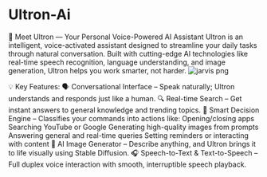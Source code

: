 # Ultron-Ai
🤖 Meet Ultron — Your Personal Voice-Powered AI Assistant Ultron is an intelligent, voice-activated assistant designed to streamline your daily tasks through natural conversation. Built with cutting-edge AI technologies like real-time speech recognition, language understanding, and image generation, Ultron helps you work smarter, not harder.
![jarvis png](https://github.com/user-attachments/assets/16033c18-c66b-422e-b1d1-520a90cde7b7)


💡 Key Features: 🗣️ Conversational Interface – Speak naturally; Ultron understands and responds just like a human. 
🔍 Real-time Search – Get instant answers to general knowledge and trending topics. 
🧠 Smart Decision Engine – Classifies your commands into actions like:  Opening/closing apps  Searching YouTube or Google  Generating high-quality images from prompts  Answering general and real-time queries  Setting reminders or interacting with content
🎨 AI Image Generator – Describe anything, and Ultron brings it to life visually using Stable Diffusion.  🎧 Speech-to-Text & Text-to-Speech – Full duplex voice interaction with smooth, interruptible speech playback.
